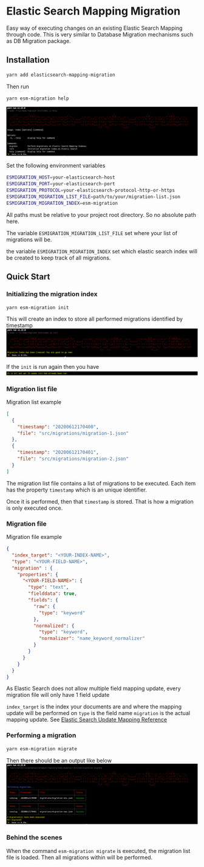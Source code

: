 # Elastic Search Mapping Migration

Easy way of executing changes on an existing Elastic Search Mapping through code. 
This is very similar to Database Migration mechanisms such as DB Migration package. 

## Installation

````bash
yarn add elasticsearch-mapping-migration
````

Then run
````bash
yarn esm-migration help
````

![Help Command](docs/imgs/help.png)

Set the following environment variables
 
 ````bash
ESMIGRATION_HOST=your-elasticsearch-host
ESMIGRATION_PORT=your-elasticsearch-port
ESMIGRATION_PROTOCOL=your-elasticsearch-protocol-http-or-https
ESMIGRATION_MIGRATION_LIST_FILE=path/to/your/migration-list.json
ESMIGRATION_MIGRATION_INDEX=esm-migration
````

All paths must be relative to your project root directory. So no absolute path here. 
 
The variable `ESMIGRATION_MIGRATION_LIST_FILE` set where your list of migrations will be.

the variable `ESMIGRATION_MIGRATION_INDEX` set which elastic search index will be created to keep track of all migrations.

## Quick Start

### Initializing the migration index
````bash
yarn esm-migration init
````
This will create an index to store all performed migrations identified by timestamp
![Help Command](docs/imgs/init-index-created.png)

If the `init` is run again then you have
![Help Command](docs/imgs/init-index-already-exists-message.png)


### Migration list file
Migration list example
````json
[
  {
    "timestamp": "20200612170400",
    "file": "src/migrations/migration-1.json"
  },
  {
    "timestamp": "20200612170401",
    "file": "src/migrations/migration-2.json"
  }
]
````
The migration list file contains a list of migrations to be executed. Each item has the property `timestamp` which is an unique identifier. 

Once it is performed, then that `timestamp` is stored. That is how a migration is only executed once.  

### Migration file

Migration file example
```json
{
  "index_target": "<YOUR-INDEX-NAME>",
  "type": "<YOUR-FIELD-NAME>",
  "migration" : {
    "properties": {
      "<YOUR-FIELD-NAME>": {
        "type": "text",
        "fielddata": true,
        "fields": {
          "raw": {
            "type": "keyword"
          },
          "normalized": {
            "type": "keyword",
            "normalizer": "name_keyword_normalizer"
          }
        }
      }
    }
  }
}
```

As Elastic Search does not allow multiple field mapping update, every migration file will only have 1 field update

`index_target` is the index your documents are and where the mapping update will be performed on
`type` is the field name
`migration` is the actual mapping update. See [Elastic Search Update Mapping Reference](https://www.elastic.co/guide/en/elasticsearch/reference/5.6/indices-put-mapping.html)

### Performing a migration
````bash
yarn esm-migration migrate
````
Then there should be an output like below
![Migrate Command](docs/imgs/migrate.png)

### Behind the scenes

When the command `esm-migration migrate` is executed, the migration list file is loaded. Then all migrations within will be performed.
